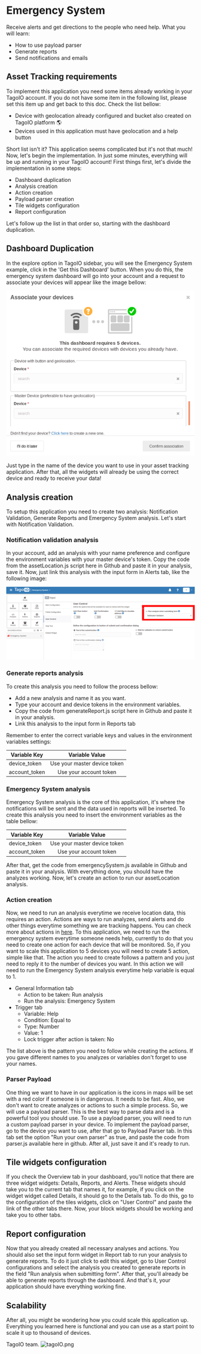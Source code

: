 # Emergency System
Receive alerts and get directions to the people who need help. What you will learn:
- How to use payload parser
- Generate reports
- Send  notifications and emails

## Asset Tracking requirements
To implement this application you need some items already working in your TagoIO account. If you do not have some item in the following list, please set this item up and get back to this doc. Check the list bellow:

- Device with geolocation already configured and bucket also created on TagoIO platform 🌎
- Devices used in this application must have geolocation and a help button

Short list isn't it? This application seems complicated but it's not that much! Now, let's begin the implementation. In just some minutes, everything will be up and running in your TagoIO account! First things first, let's divide the implementation in some steps:

- Dashboard duplication
- Analysis creation
- Action creation
- Payload parser creation
- Tile widgets configuration
- Report configuration

Let's follow up the list in that order so, starting with the dashboard duplication.

## Dashboard Duplication 
In the explore option in TagoIO sidebar, you will see the Emergency System example, click in the 'Get this Dashboard' button. When you do this, the emergency system dashboard will go into your account and a request to associate your devices will appear like the image bellow:

![dashboardDuplication.png](/images/dashboardDuplication.png)

Just type in the name of the device you want to use in your asset tracking application. After that, all the widgets will already be using the correct device and ready to receive your data!

## Analysis creation
To setup this application you need to create two analysis: Notification Validation, Generate Reports and Emergency System analysis. Let's start with Notification Validation. 

### Notification validation analysis
In your account, add an analysis with your name preference and configure the environment variables with your master device's token. Copy the code from the assetLocation.js script here in Github and paste it in your analysis, save it. Now, just link this analysis with the input form in Alerts tab, like the following image:

![notificationValidation.png](/images/notificationValidation.png)

### Generate reports analysis
To create this analysis you need to follow the process bellow:
- Add a new analysis and name it as you want.
- Type your account and device tokens in the environment variables.
- Copy the code from generateReport.js script here in Github and paste it in your analysis.
- Link this analysis to the input form in Reports tab

Remember to enter the correct variable keys and values in the environment variables settings:


| Variable Key  | Variable Value         |
| ------------- |:-------------:         |
| device_token  | Use your master device token  |
| account_token | Use your account token |

### Emergency System analysis
Emergency System analysis is the core of this application, it's where the notifications will be sent and the data used in reports will be inserted. To create this analysis you need to insert the environment variables as the table bellow:

| Variable Key  | Variable Value         |
| ------------- |:-------------:         |
| device_token  | Use your master device token  |
| account_token | Use your account token |

After that, get the code from emergencySystem.js available in Github and paste it in your analysis. With everything done, you should have the analyzes working. Now, let's create an action to run our assetLocation analysis.

### Action creation
Now, we need to run an analysis everytime we receive location data, this requires an action. Actions are ways to run analyzes, send alerts and do other things everytime something we are tracking happens. You can check more about actions in [here](https://tago.elevio.help/en/articles/30).
To this application, we need to run the emergency system everytime someone needs help, currently to do that you need to create one action for each device that will be monitored. So, if you want to scale this application to 5 devices you will need to create 5 action, simple like that. The action you need to create follows a pattern and you just need to reply it to the number of devices you want. In this action we will need to run the Emergency System analysis everytime help variable is equal to 1. 

- General Information tab
  - Action to be taken: Run analysis
  - Run the analysis: Emergency System
- Trigger tab
  - Variable: Help
  - Condition: Equal to
  - Type: Number
  - Value: 1
  - Lock trigger after action is taken: No

The list above is the pattern you need to follow while creating the actions. If you gave different names to you analyzes or variables don't forget to use your names.

### Parser Payload
One thing we want to have in our application is the icons in maps will be set with a red color if someone is in dangerous. It needs to be fast. Also, we don't want to create analyzes or actions to such a simple process. So, we will use a payload parser. This is the best way to parse data and is a powerful tool you should use. To use a payload parser, you will need to run a custom payload parser in your device. To implement the payload parser, go to the device you want to use, after that go to Payload Parser tab. In this tab set the option "Run your own parser" as true, and paste the code from parser.js available here in github. After all, just save it and it's ready to run.

## Tile widgets configuration
If you check the Overview tab in your dashboard, you'll notice that there are three widget widgets: Details, Reports, and Alerts. These widgets should take you to the current tab that names it, for example, if you click on the widget widget called Details, it should go to the Details tab. To do this, go to the configuration of the tiles widgets, click on "User Control" and paste the link of the other tabs there. Now, your block widgets should be working and take you to other tabs.

## Report configuration
Now that you already created all necessary analyses and actions. You should also set the input form widget in Report tab to run your analysis to generate reports. To do it just click to edit this widget, go to User Control configurations and select the analysis you created to generate reports in the field "Run analysis when submitting form". After that, you'll already be able to generate reports through the dashboard. And that's it, your application should have everything working fine.

## Scalability
After all, you might be wondering how you could scale this application up. Everything you learned here is functional and you can use as a start point to scale it up to thousand of devices.

TagoIO team. ![tagoIO.png](https://admin.tago.io/favicon-16x16.png?v=jw7PBgLGRl)
